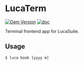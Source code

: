# LucaTerm

[![Gem Version](https://badge.fury.io/rb/lucasalary.svg)](https://badge.fury.io/rb/lucaterm)
[![doc](ihttps://img.shields.io/badge/doc-rubydoc-green.svg)](https://www.rubydoc.info/gems/lucaterm/index)

Terminal frontend app for LucaSuite.

## Usage

```bash
$ luca book [yyyy m]
```
